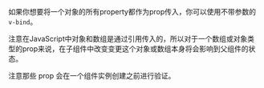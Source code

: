 如果你想要将一个对象的所有property都作为prop传入，你可以使用不带参数的`v-bind`。

注意在JavaScript中对象和数组是通过引用传入的，所以对于一个数组或对象类型的prop来说，在子组件中改变变更这个对象或数组本身将会影响到父组件的状态。

注意那些 prop 会在一个组件实例创建之前进行验证。

